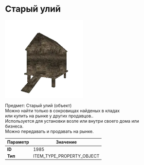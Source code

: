 # Старый улий

![Item Image](../img/1985.webp?raw=true)

Предмет: Старый улий (объект)<br>Можно найти только в сокровищах найденых в кладах<br>или купить на рынке у других продавцов..<br>Используется для установки возле или внутри своего дома или бизнеса.<br>Можно передавать и продавать на рынке.


| Параметр | Значение |
|----------|----------|
| **ID** | 1985 |
| **Тип** | ITEM_TYPE_PROPERTY_OBJECT |

